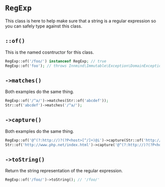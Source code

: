 # `RegExp`

This class is here to help make sure that a string is a regular expression so you can safely type against this class.

## `::of()`

This is the named cosntructor for this class.

```php
RegExp::of('/foo/') instanceof RegExp; // true
RegExp::of('foo'); // throws Innmind\Immutable\Exception\DomainException
```

## `->matches()`

Both examples do the same thing.

```php
RegExp::of('/^a/')->matches(Str::of('abcdef'));
Str::of('abcdef')->matches('/^a/');
```

## `->capture()`

Both examples do the same thing.

```php
RegExp::of('@^(?:http://)?(?P<host>[^/]+)@i')->capture(Str::of('http://www.php.net/index.html'));
Str::of('http://www.php.net/index.html')->capture('@^(?:http://)?(?P<host>[^/]+)@i');
```

## `->toString()`

Return the string representation of the regular expression.

```php
RegExp::of('/foo/')->toString(); // '/foo/'
```
